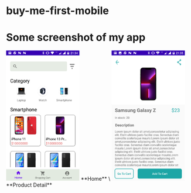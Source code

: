 # buy-me-first-mobile
# Some screenshot of my app
<img src="https://github.com/asgreen2000/buy-me-first-mobile/blob/main/app_sreenshot/home.png" width="200"/>
**Home** \
<img src="https://github.com/asgreen2000/buy-me-first-mobile/blob/main/app_sreenshot/product_detail.png" width="200"/>
**Product Detail**


